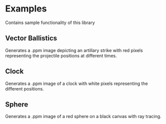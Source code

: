 # Examples
Contains sample functionality of this library

## Vector Ballistics
Generates a .ppm image depicting an artillary strike with red pixels 
representing the projectile positions at different times.

## Clock
Generates a .ppm image of a clock with white pixels representing the different 
positions.

## Sphere
Generates a .ppm image of a red sphere on a black canvas with ray tracing.